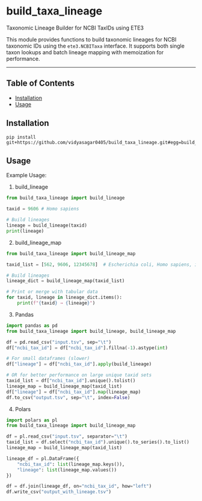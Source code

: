 # build_taxa_lineage

Taxonomic Lineage Builder for NCBI TaxIDs using ETE3

This module provides functions to build taxonomic lineages for NCBI taxonomic IDs
using the `ete3.NCBITaxa` interface. It supports both single taxon lookups and
batch lineage mapping with memoization for performance.

-----

## Table of Contents

- [Installation](#installation)
- [Usage](#usage)

## Installation

```console
pip install git+https://github.com/vidyasagar0405/build_taxa_lineage.git#egg=build_taxa_lineage
```
## Usage

Example Usage:

1. build_lineage

```python
from build_taxa_lineage import build_lineage

taxid = 9606 # Homo sapiens

# Build lineages
lineage = build_lineage(taxid)
print(lineage)
```

2. build_lineage_map

```python
from build_taxa_lineage import build_lineage_map

taxid_list = [562, 9606, 12345678]  # Escherichia coli, Homo sapiens, invalid taxid

# Build lineages
lineage_dict = build_lineage_map(taxid_list)

# Print or merge with tabular data
for taxid, lineage in lineage_dict.items():
    print(f"{taxid} → {lineage}")
```

3. Pandas

```python
import pandas as pd
from build_taxa_lineage import build_lineage, build_lineage_map

df = pd.read_csv("input.tsv", sep="\t")
df["ncbi_tax_id"] = df["ncbi_tax_id"].fillna(-1).astype(int)

# For small dataframes (slower)
df["lineage"] = df["ncbi_tax_id"].apply(build_lineage)

# OR for better performance on large unique taxid sets
taxid_list = df["ncbi_tax_id"].unique().tolist()
lineage_map = build_lineage_map(taxid_list)
df["lineage"] = df["ncbi_tax_id"].map(lineage_map)
df.to_csv("output.tsv", sep="\t", index=False)
```

4. Polars

```python
import polars as pl
from build_taxa_lineage import build_lineage_map

df = pl.read_csv("input.tsv", separator="\t")
taxid_list = df.select("ncbi_tax_id").unique().to_series().to_list()
lineage_map = build_lineage_map(taxid_list)

lineage_df = pl.DataFrame({
    "ncbi_tax_id": list(lineage_map.keys()),
    "lineage": list(lineage_map.values())
})

df = df.join(lineage_df, on="ncbi_tax_id", how="left")
df.write_csv("output_with_lineage.tsv")
```
